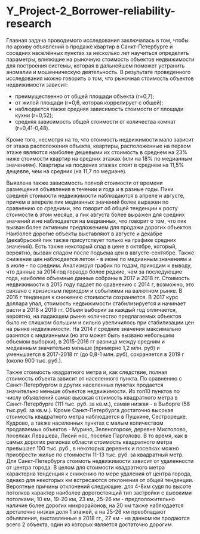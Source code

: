 # Y_Project-2_Borrower-reliability-research

Главная задача проводимого исследования заключалась в том, чтобы по архиву объявлений о продаже квартир в Санкт-Петербурге и соседних населённых пунктах за несколько лет научиться определять параметры, влияющие на рыночную стоимость объектов недвижимости для построения системы, которая в дальнейшем поможет устранить аномалии и мошенническую деятельность. В результате проведенного исследования можно говорить о том, что рыночная стоимость объектов недвижимости зависит:

- преимущественно от общей площади объекта (r=0,7);
- от жилой площади (r=0,6, которая коррелирует с общей);
- наблюдается также средняя зависимость стоимости от площади кухни (r=0,52);
- средняя зависимость общей стоимости от количества комнат (r=0,41-0,48).


Кроме того, несмотря на то, что стоимость недвижимости мало зависит от этажа расположения объекта, квартиры, расположенные на первом этаже являются наиболее дешевыми их стоимость в среднем на 23% ниже стоимости квартир на средних этажах (или на 18% по медианным значениям). Квартиры на посдених этажах стоят в среднем на 11,5% дещевле, чем на средних (на 11,7 по медиане).


Выявлена также зависимость полной стоимости от времени размещения объявления в течении и года и в разные годы. Пики средней стоимости недвижимости наблюдаются в апреле и августе, причем в апереле пик медианных значений более выражен по сравнению со средними, это говорит об общей тенденции к росту стоимости в этом месяце, а пик августа более выражен для средних значений и не наблюдается на медианных, что говорит о том, что пик вызван более активным предложением для продажи дорогих объектов. Наиболее дорогие объекты выставляют в августе и декабре (декабрьский пик также присутствует только на графике средних значений). Есть также некоторый спад в цене в октябре, который, вероятно, вызван спадом после подъема цен в августе-сентябре. Также снижение цен наблюдается летом - в июне по медианным значениям и в июле - по средним. Анализируя график по годам, приходим к выводу, что данные за 2014 год гораздо более редкие, чем за последующие года, наиболее объемные данные собраны в 2017 и 2018 гг. Стоимость недвижимости в 2015 году падает по сравнению с 2014 г, возможно, это связано с кризисным периодом и событиями на валютном рынке. В 2016 г тенденция к снижению стоимости сохраняется. В 2017 курс доллара упал, стоимость недвижимости стабилизируется и начинает расти в 2018 и 2019 гг. Объем выборки за каждый год отличается, вероятно, на падающем рынке количество предлагаемых объектов было не слишком большим и сильно увеличилось при стабилизации цен на рынке недвижимости. На 2014 г средние значения максимально разнятся с медианными (но это может быть вызвано небольшим объемом выборки), в 2015-2016 гг разница между средним и медианным значительно меньше (примерно 1,2 млн. руб) и уменьшается в 2017-2018 гг (до 0,8-1 млн. руб), сохраняется в 2019 г (около 900 тыс. руб.).


Также стоимость квадратного метра и, как следствие, полная стоимость объекта зависит от населенного пункта. По сравнению с Санкт-Петербургом в других населенных пунктах продается значительно меньше объектов недвижимости. Из топ10 пунктов по числу объявлений самая высокая стоимость квадратного метра в Санкт-Петербурге (111 тыс. руб. за кв.м.), самая низкая - в Выборге (58 тыс.руб. за кв.м.). Кроме Санкт-Петербурга достаточно высокая стоимость квадратного метра наблюдается в Пушкине, Сестрорецке, Кудрово, а также населенных пунктах с малым количеством продаваемых объектов - Мурино, Зеленогорске, деревне Мистолово, поселках Левашева, Лисий нос, поселке Парголово. В то время, как в самых дорогих регионах области стоимость квадратного метра превышает 100 тыс. руб., в некоторых деревнях и поселках можно приобрести жилье по стоимости 11-13 тыс. руб. за квадратный метр.
Для Санкт-Петербурга стоимоть недвижимости зависит от удаленности от центра города. В целом для стоимости квадратного метра характерна тенденция к снижению по мере удаления от центра города, однако для некоторых км встресаются отклонения от общей тенденции. Вероятные причины отклонений следующие: для 4-8км судя по высоте потолков характер наиболее дорогостоящий тип застройки с высокими потолками, 10 км, 19-20 км, 23 км, 25-26 км - предположительно наличие более дорогих микрорайонов, на 20 км также наблюдается достаточно низкая доля 1 этажей, а на 25-26 км преобладают объявления, выставленные в 2018 гг., 27 км - на данном км продаются всего 2 объекта, один из которых является достаточно дорогим.
